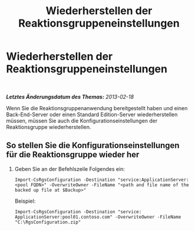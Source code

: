 ﻿---
title: Wiederherstellen der Reaktionsgruppeneinstellungen
TOCTitle: Wiederherstellen der Reaktionsgruppeneinstellungen
ms:assetid: 4f8e1949-925d-4538-be1d-9ac7c06b2aca
ms:mtpsurl: https://technet.microsoft.com/de-de/library/Hh202174(v=OCS.15)
ms:contentKeyID: 52056334
ms.date: 05/19/2016
mtps_version: v=OCS.15
ms.translationtype: HT
---

# Wiederherstellen der Reaktionsgruppeneinstellungen

 

_**Letztes Änderungsdatum des Themas:** 2013-02-18_

Wenn Sie die Reaktionsgruppenanwendung bereitgestellt haben und einen Back-End-Server oder einen Standard Edition-Server wiederherstellen müssen, müssen Sie auch die Konfigurationseinstellungen der Reaktionsgruppe wiederherstellen.

## So stellen Sie die Konfigurationseinstellungen für die Reaktionsgruppe wieder her

1.  Geben Sie an der Befehlszeile Folgendes ein:
    
        Import-CsRgsConfiguration -Destination "service:ApplicationServer:<pool FQDN>" -OverwriteOwner -FileName "<path and file name of the backed up file at $Backup>"
    
    Beispiel:
    
        Import-CsRgsConfiguration -Destination "service: ApplicationServer:pool01.contoso.com" -OverwriteOwner -FileName "C:\RgsConfiguration.zip"

